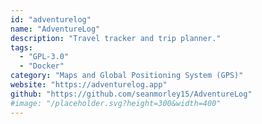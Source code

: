 ```yaml
---
id: "adventurelog"
name: "AdventureLog"
description: "Travel tracker and trip planner."
tags:
  - "GPL-3.0"
  - "Docker"
category: "Maps and Global Positioning System (GPS)"
website: "https://adventurelog.app"
github: "https://github.com/seanmorley15/AdventureLog"
#image: "/placeholder.svg?height=300&width=400"
---
```


